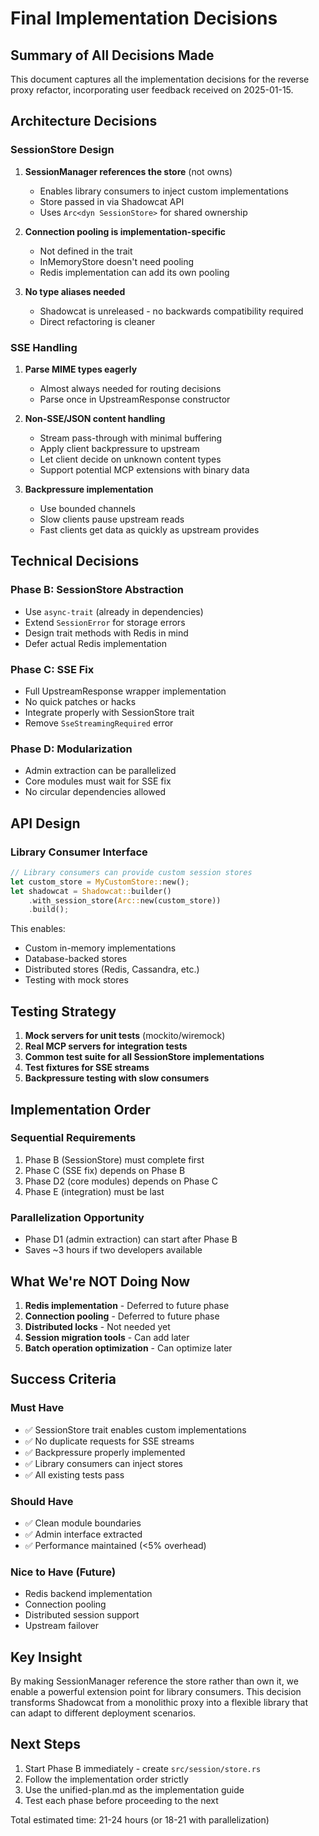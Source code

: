 # Final Implementation Decisions

## Summary of All Decisions Made

This document captures all the implementation decisions for the reverse proxy refactor, incorporating user feedback received on 2025-01-15.

## Architecture Decisions

### SessionStore Design
1. **SessionManager references the store** (not owns)
   - Enables library consumers to inject custom implementations
   - Store passed in via Shadowcat API
   - Uses `Arc<dyn SessionStore>` for shared ownership

2. **Connection pooling is implementation-specific**
   - Not defined in the trait
   - InMemoryStore doesn't need pooling
   - Redis implementation can add its own pooling

3. **No type aliases needed**
   - Shadowcat is unreleased - no backwards compatibility required
   - Direct refactoring is cleaner

### SSE Handling
1. **Parse MIME types eagerly**
   - Almost always needed for routing decisions
   - Parse once in UpstreamResponse constructor

2. **Non-SSE/JSON content handling**
   - Stream pass-through with minimal buffering
   - Apply client backpressure to upstream
   - Let client decide on unknown content types
   - Support potential MCP extensions with binary data

3. **Backpressure implementation**
   - Use bounded channels
   - Slow clients pause upstream reads
   - Fast clients get data as quickly as upstream provides

## Technical Decisions

### Phase B: SessionStore Abstraction
- Use `async-trait` (already in dependencies)
- Extend `SessionError` for storage errors
- Design trait methods with Redis in mind
- Defer actual Redis implementation

### Phase C: SSE Fix
- Full UpstreamResponse wrapper implementation
- No quick patches or hacks
- Integrate properly with SessionStore trait
- Remove `SseStreamingRequired` error

### Phase D: Modularization
- Admin extraction can be parallelized
- Core modules must wait for SSE fix
- No circular dependencies allowed

## API Design

### Library Consumer Interface
```rust
// Library consumers can provide custom session stores
let custom_store = MyCustomStore::new();
let shadowcat = Shadowcat::builder()
    .with_session_store(Arc::new(custom_store))
    .build();
```

This enables:
- Custom in-memory implementations
- Database-backed stores
- Distributed stores (Redis, Cassandra, etc.)
- Testing with mock stores

## Testing Strategy

1. **Mock servers for unit tests** (mockito/wiremock)
2. **Real MCP servers for integration tests**
3. **Common test suite for all SessionStore implementations**
4. **Test fixtures for SSE streams**
5. **Backpressure testing with slow consumers**

## Implementation Order

### Sequential Requirements
1. Phase B (SessionStore) must complete first
2. Phase C (SSE fix) depends on Phase B
3. Phase D2 (core modules) depends on Phase C
4. Phase E (integration) must be last

### Parallelization Opportunity
- Phase D1 (admin extraction) can start after Phase B
- Saves ~3 hours if two developers available

## What We're NOT Doing Now

1. **Redis implementation** - Deferred to future phase
2. **Connection pooling** - Deferred to future phase
3. **Distributed locks** - Not needed yet
4. **Session migration tools** - Can add later
5. **Batch operation optimization** - Can optimize later

## Success Criteria

### Must Have
- ✅ SessionStore trait enables custom implementations
- ✅ No duplicate requests for SSE streams
- ✅ Backpressure properly implemented
- ✅ Library consumers can inject stores
- ✅ All existing tests pass

### Should Have
- ✅ Clean module boundaries
- ✅ Admin interface extracted
- ✅ Performance maintained (<5% overhead)

### Nice to Have (Future)
- Redis backend implementation
- Connection pooling
- Distributed session support
- Upstream failover

## Key Insight

By making SessionManager reference the store rather than own it, we enable a powerful extension point for library consumers. This decision transforms Shadowcat from a monolithic proxy into a flexible library that can adapt to different deployment scenarios.

## Next Steps

1. Start Phase B immediately - create `src/session/store.rs`
2. Follow the implementation order strictly
3. Use the unified-plan.md as the implementation guide
4. Test each phase before proceeding to the next

Total estimated time: 21-24 hours (or 18-21 with parallelization)